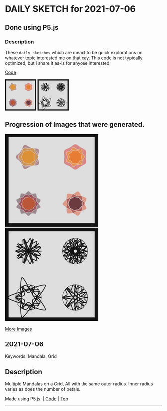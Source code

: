 # DAILY SKETCH for 2021-07-06

## Done using P5.js

### Description

These `daily sketches` which are meant to be quick explorations     on whatever topic interested me on that day. This code is not typically optimized, but I share it as-is     for anyone interested.

[Code](2021-07-06) 

<img src = 'images/keep_2021-07-13-10-11-39.png' width = '100'> <img src = 'images/keep_2021-07-13-10-20-37.png' width = '100'> 

## Progression of Images that were generated.

<img src = 'images/keep_2021-07-13-10-11-39.png' width = '300'> 
<img src = 'images/keep_2021-07-13-10-20-37.png' width = '300'> 


[More Images](2021-07-06/images) 


 ## 2021-07-06
Keywords: Mandala, Grid
 

## Description 

 Multiple Mandalas on a Grid, All with the same outer radius. Inner radius varies as does
 the number of petals.
 

Made using P5.js. | [Code](2021/2021-07-06/) | [Top](#daily-sketches) 

-----


